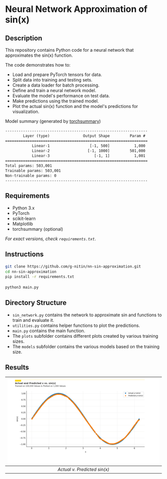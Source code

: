 # Neural Network Approximation of sin(x)

## Description

This repository contains Python code for a neural network that approximates the sin(x) function.

The code demonstrates how to:
- Load and prepare PyTorch tensors for data.
- Split data into training and testing sets.
- Create a data loader for batch processing.
- Define and train a neural network model.
- Evaluate the model's performance on test data.
- Make predictions using the trained model.
- Plot the actual sin(x) function and the model's predictions for visualization.

Model summary (generated by [torchsummary](https://github.com/sksq96/pytorch-summary))
```
----------------------------------------------------------------
        Layer (type)               Output Shape         Param #
================================================================
            Linear-1                  [-1, 500]           1,000
            Linear-2                 [-1, 1000]         501,000
            Linear-3                    [-1, 1]           1,001
================================================================
Total params: 503,001
Trainable params: 503,001
Non-trainable params: 0
----------------------------------------------------------------
```

## Requirements

- Python 3.x
- PyTorch
- scikit-learn
- Matplotlib
- torchsummary (optional)

_For exact versions, check `requirements.txt`_.

## Instructions

```bash
git clone https://github.com/g-nitin/nn-sin-approximation.git
cd nn-sin-approximation
pip install -r requirements.txt

python3 main.py
```

## Directory Structure
- `sin_network.py` contains the network to approximate sin and functions to train and evaluate it.
- `utilities.py` contains helper functions to plot the predictions.
- `main.py` contains the main function.
- The `plots` subfolder contains different plots created by various training sizes.
- The `models` subfolder contains the various models based on the training size.

## Results
|                                ![result.png](./plots/xs_vs_ys_all_100000.png)                                 |
|:----------------------------------------------------------------------------------------------------------------:| 
| *Actual v. Predicted sin(x)* |
